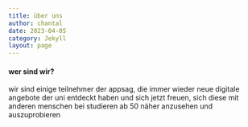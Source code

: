 ```yaml
---
title: über uns
author: chantal
date: 2023-04-05
category: Jekyll
layout: page
---
```

#### wer sind wir?

wir sind einige teilnehmer der appsag, die immer wieder neue digitale angebote der uni entdeckt haben und sich jetzt freuen, sich diese mit anderen menschen bei studieren ab 50 näher anzusehen und auszuprobieren